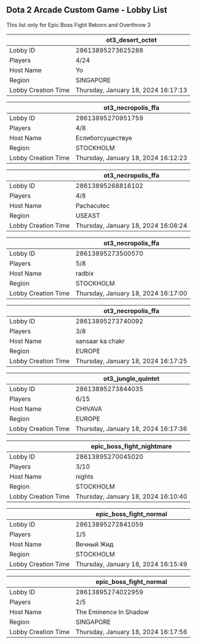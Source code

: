 ## Dota 2 Arcade Custom Game - Lobby List

This list only for Epic Boss Fight Reborn and Overthrow 3

|  | ot3_desert_octet |
| ------ | ------ |
| Lobby ID | 28613895273625288 |
| Players | 4/24 |
| Host Name | Yo |
| Region | SINGAPORE |
| Lobby Creation Time | Thursday, January 18, 2024 16:17:13 |


|  | ot3_necropolis_ffa |
| ------ | ------ |
| Lobby ID | 28613895270951759 |
| Players | 4/8 |
| Host Name | Еслибогсуществуе |
| Region | STOCKHOLM |
| Lobby Creation Time | Thursday, January 18, 2024 16:12:23 |


|  | ot3_necropolis_ffa |
| ------ | ------ |
| Lobby ID | 28613895268816102 |
| Players | 4/8 |
| Host Name | Pachacutec |
| Region | USEAST |
| Lobby Creation Time | Thursday, January 18, 2024 16:08:24 |


|  | ot3_necropolis_ffa |
| ------ | ------ |
| Lobby ID | 28613895273500570 |
| Players | 5/8 |
| Host Name | radbix |
| Region | STOCKHOLM |
| Lobby Creation Time | Thursday, January 18, 2024 16:17:00 |


|  | ot3_necropolis_ffa |
| ------ | ------ |
| Lobby ID | 28613895273740092 |
| Players | 3/8 |
| Host Name | sansaar ka chakr |
| Region | EUROPE |
| Lobby Creation Time | Thursday, January 18, 2024 16:17:25 |


|  | ot3_jungle_quintet |
| ------ | ------ |
| Lobby ID | 28613895273844035 |
| Players | 6/15 |
| Host Name | CHIVAVA |
| Region | EUROPE |
| Lobby Creation Time | Thursday, January 18, 2024 16:17:36 |


|  | epic_boss_fight_nightmare |
| ------ | ------ |
| Lobby ID | 28613895270045020 |
| Players | 3/10 |
| Host Name | nights |
| Region | STOCKHOLM |
| Lobby Creation Time | Thursday, January 18, 2024 16:10:40 |


|  | epic_boss_fight_normal |
| ------ | ------ |
| Lobby ID | 28613895272841059 |
| Players | 1/5 |
| Host Name | Вечный Жид |
| Region | STOCKHOLM |
| Lobby Creation Time | Thursday, January 18, 2024 16:15:49 |


|  | epic_boss_fight_normal |
| ------ | ------ |
| Lobby ID | 28613895274022959 |
| Players | 2/5 |
| Host Name | The Eminence In Shadow |
| Region | SINGAPORE |
| Lobby Creation Time | Thursday, January 18, 2024 16:17:56 |


